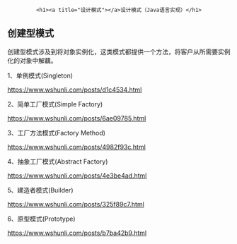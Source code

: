<div align="center"> 

    <h1><a title="设计模式"></a>设计模式（Java语言实现）</h1>

</div>

## 创建型模式

创建型模式涉及到将对象实例化，这类模式都提供一个方法，将客户从所需要实例化的对象中解藕。 

1、单例模式(Singleton) 

https://www.wshunli.com/posts/d1c4534.html

2、简单工厂模式(Simple Factory)

https://www.wshunli.com/posts/6ae09785.html

3、工厂方法模式(Factory Method)

https://www.wshunli.com/posts/4982f93c.html

4、抽象工厂模式(Abstract Factory)

https://www.wshunli.com/posts/4e3be4ad.html

5、建造者模式(Builder)

https://www.wshunli.com/posts/325f89c7.html

6、原型模式(Prototype)

https://www.wshunli.com/posts/b7ba42b9.html